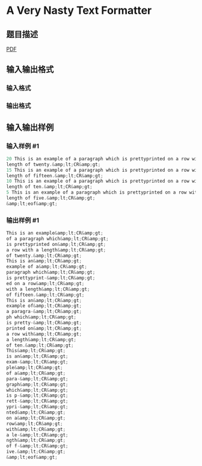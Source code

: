# A Very Nasty Text Formatter

## 题目描述

[problemUrl]: https://uva.onlinejudge.org/index.php?option=com_onlinejudge&Itemid=8&category=4&page=show_problem&problem=225

[PDF](https://uva.onlinejudge.org/external/2/p289.pdf)

## 输入输出格式

### 输入格式

### 输出格式

## 输入输出样例

### 输入样例 #1

```cpp
20 This is an example of a paragraph which is prettyprinted on a row with a
length of twenty.&amp;lt;CR&amp;gt;
15 This is an example of a paragraph which is prettyprinted on a row with a
length of fifteen.&amp;lt;CR&amp;gt;
10 This is an example of a paragraph which is prettyprinted on a row with a
length of ten.&amp;lt;CR&amp;gt;
5 This is an example of a paragraph which is prettyprinted on a row with a
length of five.&amp;lt;CR&amp;gt;
&amp;lt;eof&amp;gt;
```


### 输出样例 #1

```cpp
This is an example&amp;lt;CR&amp;gt;
of a paragraph which&amp;lt;CR&amp;gt;
is prettyprinted on&amp;lt;CR&amp;gt;
a row with a length&amp;lt;CR&amp;gt;
of twenty.&amp;lt;CR&amp;gt;
This is an&amp;lt;CR&amp;gt;
example of a&amp;lt;CR&amp;gt;
paragraph which&amp;lt;CR&amp;gt;
is prettyprint-&amp;lt;CR&amp;gt;
ed on a row&amp;lt;CR&amp;gt;
with a length&amp;lt;CR&amp;gt;
of fifteen.&amp;lt;CR&amp;gt;
This is an&amp;lt;CR&amp;gt;
example of&amp;lt;CR&amp;gt;
a paragra-&amp;lt;CR&amp;gt;
ph which&amp;lt;CR&amp;gt;
is pretty-&amp;lt;CR&amp;gt;
printed on&amp;lt;CR&amp;gt;
a row with&amp;lt;CR&amp;gt;
a length&amp;lt;CR&amp;gt;
of ten.&amp;lt;CR&amp;gt;
This&amp;lt;CR&amp;gt;
is an&amp;lt;CR&amp;gt;
exam-&amp;lt;CR&amp;gt;
ple&amp;lt;CR&amp;gt;
of a&amp;lt;CR&amp;gt;
para-&amp;lt;CR&amp;gt;
graph&amp;lt;CR&amp;gt;
which&amp;lt;CR&amp;gt;
is p-&amp;lt;CR&amp;gt;
rett-&amp;lt;CR&amp;gt;
ypri-&amp;lt;CR&amp;gt;
nted&amp;lt;CR&amp;gt;
on a&amp;lt;CR&amp;gt;
row&amp;lt;CR&amp;gt;
with&amp;lt;CR&amp;gt;
a le-&amp;lt;CR&amp;gt;
ngth&amp;lt;CR&amp;gt;
of f-&amp;lt;CR&amp;gt;
ive.&amp;lt;CR&amp;gt;
&amp;lt;eof&amp;gt;
```


